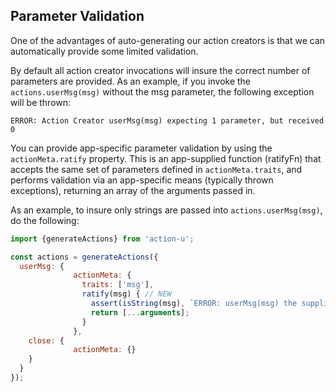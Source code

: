 ## Parameter Validation

One of the advantages of auto-generating our action creators is that
we can automatically provide some limited validation.  

By default all action creator invocations will insure the correct
number of parameters are provided.  As an example, if you invoke the
`actions.userMsg(msg)` without the msg parameter, the following
exception will be thrown:

  ```
  ERROR: Action Creator userMsg(msg) expecting 1 parameter, but received 0
  ```

You can provide app-specific parameter validation by using the
`actionMeta.ratify` property.  This is an app-supplied function
(ratifyFn) that accepts the same set of parameters defined in
`actionMeta.traits`, and performs validation via an app-specific
means (typically thrown exceptions), returning an array of the
arguments passed in.

As an example, to insure only strings are passed into
`actions.userMsg(msg)`, do the following:

```js
import {generateActions} from 'action-u';

const actions = generateActions({
  userMsg: {
              actionMeta: {
                traits: ['msg'],
                ratify(msg) { // NEW
                  assert(isString(msg), `ERROR: userMsg(msg) the supplied msg is NOT a string: ${msg}`);
                  return [...arguments];
                }
              },
    close: {
              actionMeta: {}
    }
  }
});
```
